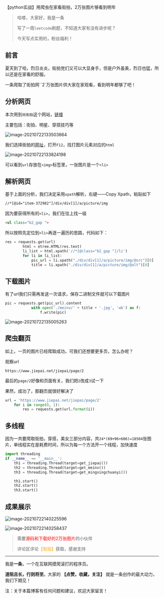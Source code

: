 【python实战】用爬虫在家看街拍，2万张图片够看到明年

>哈喽，大家好，我是一条
>
>写了一周`leetcode`刷题，不知道大家有没有进步呢？
>
>今天写点实用的，粉丝福利！

## 前言

夏天到了哈，烈日炎炎，街拍党们又可以大显身手，但是户外虽美，烈日也猛，所以还是在家看的舒服。

一条爬取了街拍网``2`万张图片供大家在家观看，看到明年都够了吧！

## 分析网页

本次用到`尚街拍`这个网站，[链接](https://www.jiepai.net/)

主要包括：街拍、明星、穿搭技巧等

![image-20210722133503664](https://yitiaoit.oss-cn-beijing.aliyuncs.com/img/image-20210722133503664.png)

我们选择街拍的[网址](https://www.jiepai.net/jiepai/page/2)，打开`F12`，找打图片元素对应的`html`

![image-20210722133824198](https://yitiaoit.oss-cn-beijing.aliyuncs.com/img/image-20210722133824198.png)

可以看到`url`存放在`<img>`标签里，一张图片是一个`<li>`

## 解析网页

基于上面的分析，我们决定采用`xpath`解析，右键——Copy Xpath，粘贴如下

```html
//*[@id="item-372982"]/div/div[1]/a/picture/img
```

因为要获得所有的`<li>`，我们在往上找一级

```html
<ul class="b2_gap ">
```

所以按照先定位到`<li>`再逐一遍历的思路，代码如下：

```python
res = requests.get(url)
        html = etree.HTML(res.text)
        li_list = html.xpath('//*[@class="b2_gap "]/li')
        for li in li_list:
            pic_url = li.xpath("./div/div[1]/a/picture/img/@src")[0]
            title = li.xpath("./div/div[1]/a/picture/img/@alt")[0]
```

## 下载图片

有了url我们只需再发送一次请求，保存二进制文件就可以下载图片 

```python
pic = requests.get(pic_url).content
            with open('./meinv/' + title + '.jpg', 'wb') as f:
                f.write(pic)
```

![image-20210722135005263](https://yitiaoit.oss-cn-beijing.aliyuncs.com/img/image-20210722135005263.png)

## 爬虫翻页

如上，一页的图片已经爬取成功，可我们还想要更多页，怎么办呢？

观察url

```http
https://www.jiepai.net/jiepai/page/2
```

最后的`page/2`好像和页面有关，我们把`2`改成`3`试一下

果然，成功了，那翻页就很好解决了

```python
url = 'https://www.jiepai.net/jiepai/page/2'
    for i in range(0, 1):
        res = requests.get(url.format(i))
```

## 多线程

因为一共要爬取街拍，穿搭，美女三部分内容，共`24*(69+96+606)=18504`张图片，单线程实在是耗费时间，所以为每一个方法开一个线程，加快速度

```python
import threading
if __name__ == '__main__':
    th1 = threading.Thread(target=get_jiepai())
    th2 = threading.Thread(target=get_meinv())
    th3 = threading.Thread(target=get_mingxingchuanyi())

    th1.start()
    th2.start()
    th3.start()
```

## 成果展示

![image-20210722140225596](https://yitiaoit.oss-cn-beijing.aliyuncs.com/img/image-20210722140225596.png)

![image-20210722140258437](https://yitiaoit.oss-cn-beijing.aliyuncs.com/img/image-20210722140258437.png)

>需要<font color=red>源码和下载好的2万张图片</font>的小伙伴
>
>评论区评论<font color=orange>【街拍】</font>获取，感谢支持

---

我是**一条**，一个在互联网摸爬滚打的程序员。

**道阻且长，行则将至**。大家的 **【点赞，收藏，关注】** 就是一条创作的最大动力，我们下期见！

注：关于本篇博客有任何问题和建议，欢迎大家留言！